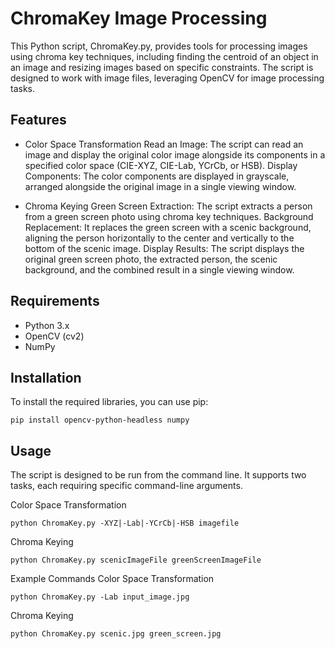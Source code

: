 # ChromaKey Image Processing
This Python script, ChromaKey.py, provides tools for processing images using chroma key techniques, 
including finding the centroid of an object in an image and resizing images based on specific constraints. 
The script is designed to work with image files, leveraging OpenCV for image processing tasks.

## Features
* Color Space Transformation
Read an Image: The script can read an image and display the original color image alongside its components in a specified color space (CIE-XYZ, CIE-Lab, YCrCb, or HSB).
Display Components: The color components are displayed in grayscale, arranged alongside the original image in a single viewing window.

* Chroma Keying
Green Screen Extraction: The script extracts a person from a green screen photo using chroma key techniques.
Background Replacement: It replaces the green screen with a scenic background, aligning the person horizontally to the center and vertically to the bottom of the scenic image.
Display Results: The script displays the original green screen photo, the extracted person, the scenic background, and the combined result in a single viewing window.

## Requirements
* Python 3.x
* OpenCV (cv2)
* NumPy

## Installation
To install the required libraries, you can use pip:
```
pip install opencv-python-headless numpy
```

## Usage
The script is designed to be run from the command line. It supports two tasks, each requiring specific command-line arguments.

Color Space Transformation
```
python ChromaKey.py -XYZ|-Lab|-YCrCb|-HSB imagefile
```

Chroma Keying
```
python ChromaKey.py scenicImageFile greenScreenImageFile
```

Example Commands
Color Space Transformation
```
python ChromaKey.py -Lab input_image.jpg
```

Chroma Keying
```
python ChromaKey.py scenic.jpg green_screen.jpg
```
